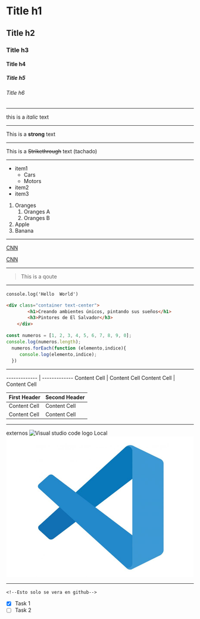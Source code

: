 <!--Headins-->
# Title h1
## Title h2
### Title h3
#### Title h4
##### Title h5
###### Title h6 
___
<!--Italic-->
this is a *italic* text  
___
<!--Strong-->
This is a **strong** text
___
<!--Strikethrough-->
This is a ~~Strikethrough~~ text (tachado) 
___
<!--UL-->
* item1
    * Cars
    * Motors
* item2
* item3 

1. Oranges
    1. Oranges A
    2. Oranges B
2. Apple
3. Banana
___ 
<!--links-->
[CNN](https://cnnespanol.cnn.com/) 

[CNN](https://cnnespanol.cnn.com/ "URL Description") 
___
<!--Qoutes-->
> This is a qoute 
---
<!--Code-->
`console.log('Hello  World')` 

```html
<div class="container text-center">
        <h1>Creando ambientes únicos, pintando sus sueños</h1>
        <h3>Pintores de El Salvador</h3>
    </div>
``` 
```javascript
const numeros = [1, 2, 3, 4, 5, 6, 7, 8, 9, 0];
console.log(numeros.length);
  numeros.forEach(function (elemento,indice){
     console.log(elemento,indice);
  })
```
______
<!--Table--> 

------------- | -------------
Content Cell  | Content Cell
Content Cell  | Content Cell 

| First Header  | Second Header |
| ------------- | ------------- |
| Content Cell  | Content Cell  |
| Content Cell  | Content Cell  |

____

<!--Images-->
externos 
![Visual studio code logo](https://logowik.com/content/uploads/images/visual-studio-code7642.jpg) 
Local 
![Logo de manera loca](visualcode.jpg "Description") 

----
<!--Todo-->
    <!--Esto solo se vera en github-->
* [x] Task 1
* [ ] Task 2